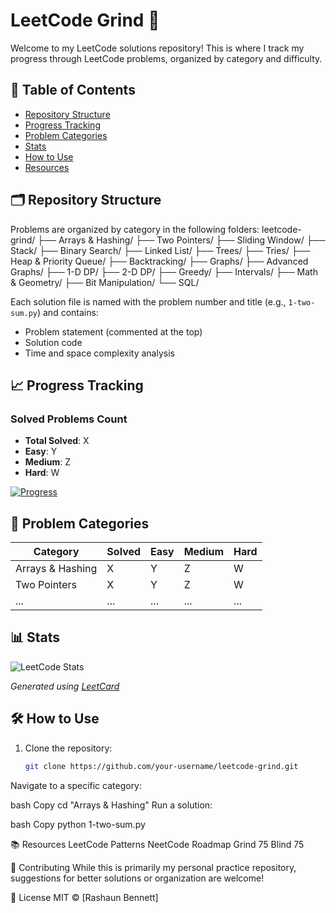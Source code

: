 # LeetCode Grind 🚀

Welcome to my LeetCode solutions repository! This is where I track my progress through LeetCode problems, organized by category and difficulty.


## 📌 Table of Contents
- [Repository Structure](#-repository-structure)
- [Progress Tracking](#-progress-tracking)
- [Problem Categories](#-problem-categories)
- [Stats](#-stats)
- [How to Use](#-how-to-use)
- [Resources](#-resources)

## 🗂 Repository Structure

Problems are organized by category in the following folders:
leetcode-grind/
├── Arrays & Hashing/
├── Two Pointers/
├── Sliding Window/
├── Stack/
├── Binary Search/
├── Linked List/
├── Trees/
├── Tries/
├── Heap & Priority Queue/
├── Backtracking/
├── Graphs/
├── Advanced Graphs/
├── 1-D DP/
├── 2-D DP/
├── Greedy/
├── Intervals/
├── Math & Geometry/
├── Bit Manipulation/
└── SQL/


Each solution file is named with the problem number and title (e.g., `1-two-sum.py`) and contains:
- Problem statement (commented at the top)
- Solution code
- Time and space complexity analysis

## 📈 Progress Tracking

### Solved Problems Count
- **Total Solved**: X
- **Easy**: Y
- **Medium**: Z
- **Hard**: W

[![Progress](https://img.shields.io/badge/Progress-X%20solved-blue)](https://github.com/your-username/leetcode-grind)

## 🧩 Problem Categories

| Category                | Solved | Easy | Medium | Hard |
|-------------------------|--------|------|--------|------|
| Arrays & Hashing        | X      | Y    | Z      | W    |
| Two Pointers            | X      | Y    | Z      | W    |
| ...                     | ...    | ...  | ...    | ...  |

## 📊 Stats

![LeetCode Stats](https://leetcard.jacoblin.cool/your-leetcode-username?theme=light&font=ABeeZee)

*Generated using [LeetCard](https://github.com/JacobLinCool/LeetCode-Stats-Card)*

## 🛠 How to Use

1. Clone the repository:
   ```bash
   git clone https://github.com/your-username/leetcode-grind.git

Navigate to a specific category:

bash
Copy
cd "Arrays & Hashing"
Run a solution:

bash
Copy
python 1-two-sum.py

📚 Resources
LeetCode Patterns
NeetCode Roadmap
Grind 75
Blind 75

🤝 Contributing
While this is primarily my personal practice repository, suggestions for better solutions or organization are welcome!

📜 License
MIT © [Rashaun Bennett]
